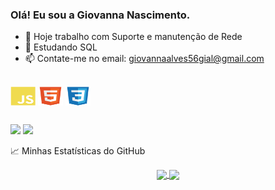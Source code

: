 ### Olá! Eu sou a Giovanna Nascimento. 

- 🔭 Hoje trabalho com Suporte e manutenção de Rede
- 🌱 Estudando SQL 
- 📫 Contate-me no email: giovannaalves56gial@gmail.com

<div style="display: inline_block"><br>
   <img align="center" alt="Giovanna-Nascimento" height="30" width="40" src="https://raw.githubusercontent.com/devicons/devicon/master/icons/javascript/javascript-plain.svg">
   <img align="center" alt="Giovanna-Nascimento" height="30" width="40" src="https://raw.githubusercontent.com/devicons/devicon/master/icons/html5/html5-original.svg">
   <img align="center" alt="Giovanna-Nascimento" height="30" width="40" src="https://raw.githubusercontent.com/devicons/devicon/master/icons/css3/css3-original.svg">

</div>
  
  ##
 <div> 

   <a href="https://www.linkedin.com/in/giovanna-nascimento-7bab41273/" target="_blank"><img src="https://img.shields.io/badge/-LinkedIn-%230077B5?style=for-the-badge&logo=linkedin&logoColor=white" target="_blank"></a> 
  <a href="https://www.instagram.com/dailyvlog.gio/" target="_blank"><img src="https://img.shields.io/badge/-Instagram-%23E4405F?style=for-the-badge&logo=instagram&logoColor=white" target="_blank"></a>

</div>

📈 Minhas Estatísticas do GitHub

<p align=center>
  <a href="https://github.com/anuraghazra/github-readme-stats" title="Go to Source" target="_blank">
    <img height=165 align="center" src="https://github-readme-stats.vercel.app/api?username=GiovannaNas&show_icons=true&theme=react">
  </a>
  <a href="https://github.com/anuraghazra/github-readme-stats" target="_blank">
  <img height=165 align="center" src="https://github-readme-stats.vercel.app/api/top-langs/?username=GiovannaNas&layout=compact&theme=react" />
  </a>
</p>
